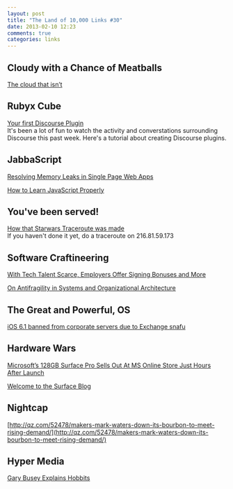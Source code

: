 ```yaml
---
layout: post
title: "The Land of 10,000 Links #30"
date: 2013-02-10 12:23
comments: true
categories: links
---
```

## Cloudy with a Chance of Meatballs
[The cloud that isn’t](http://blog.invalid.name/post/42755726224/the-cloud-that-isnt)

## Rubyx Cube
[Your first Discourse Plugin](http://meta.discourse.org/t/tutorial-your-first-discourse-plugin/2611)  
It's been a lot of fun to watch the activity and converstations surrounding Discourse this past week. Here's a tutorial about creating Discourse plugins.

## JabbaScript
[Resolving Memory Leaks in Single Page Web Apps](http://www.bluewire-technologies.com/2013/resolving-memory-leaks/)

[How to Learn JavaScript Properly](http://javascriptissexy.com/how-to-learn-javascript-properly/)

## You've been served!
[How that Starwars Traceroute was made](http://beaglenetworks.net/)  
If you haven't done it yet, do a traceroute on 216.81.59.173

## Software Craftineering
[With Tech Talent Scarce, Employers Offer Signing Bonuses and More](http://www.chicagobusiness.com/article/20130209/ISSUE01/302099975/with-tech-talent-scarce-employers-offer-signing-bonuses-and-more?utm_medium=referral&utm_source=t.co)

[On Antifragility in Systems and Organizational Architecture](http://continuousdelivery.com/2013/01/on-antifragility-in-systems-and-organizational-architecture/)

## The Great and Powerful, OS
[iOS 6.1 banned from corporate servers due to Exchange snafu](http://www.zdnet.com/ios-6-1-banned-from-corporate-servers-due-to-exchange-snafu-7000011064/)

## Hardware Wars
[Microsoft’s 128GB Surface Pro Sells Out At MS Online Store Just Hours After Launch](http://techcrunch.com/2013/02/09/microsofts-128gb-surface-pro-sells-out-at-ms-online-store-just-hours-after-launch/)

[Welcome to the Surface Blog](http://blog.surface.com/b/surface/archive/2013/02/07/welcome-to-the-surface-blog.aspx)

## Nightcap
[http://qz.com/52478/makers-mark-waters-down-its-bourbon-to-meet-rising-demand/](http://qz.com/52478/makers-mark-waters-down-its-bourbon-to-meet-rising-demand/)

## Hyper Media
[Gary Busey Explains Hobbits](http://boingboing.net/2013/02/09/gary-busey-explains-hobbits.html)
